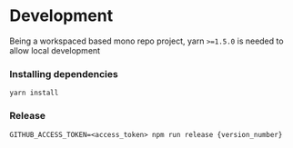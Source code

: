 # Development

Being a workspaced based mono repo project, yarn `>=1.5.0` is needed to allow local development

### Installing dependencies
```
yarn install
```

### Release

```shell
GITHUB_ACCESS_TOKEN=<access_token> npm run release {version_number}
```
